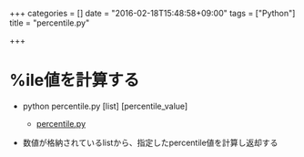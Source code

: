 +++
categories = []
date = "2016-02-18T15:48:58+09:00"
tags = ["Python"]
title = "percentile.py"

+++

# %ile値を計算する

  - python percentile.py [list] [percentile_value]
    * [percentile.py](https://github.com/plan0213/percentile)
  
  - 数値が格納されているlistから、指定したpercentile値を計算し返却する